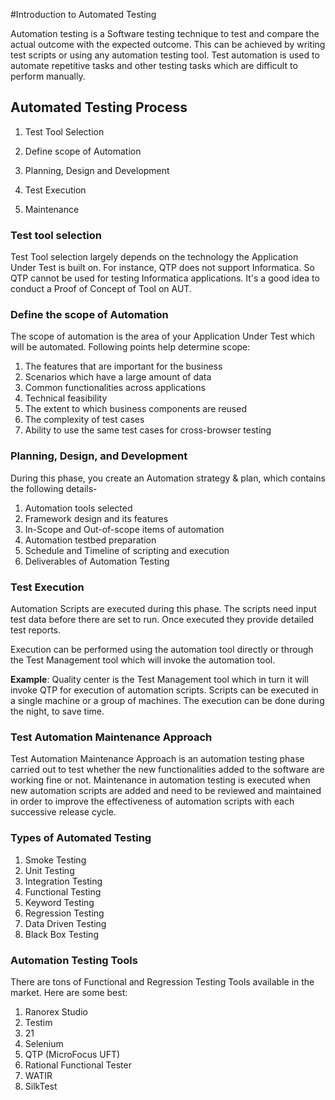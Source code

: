#Introduction to Automated Testing

Automation testing is a Software testing technique to test and compare the actual outcome with the expected outcome. This can be achieved by writing test scripts or using any automation testing tool. Test automation is used to automate repetitive tasks and other testing tasks which are difficult to perform manually. 

## Automated Testing Process

1. Test Tool Selection

2. Define scope of Automation

3. Planning, Design and Development

4. Test Execution

5. Maintenance

### Test tool selection
Test Tool selection largely depends on the technology the Application Under Test is built on. For instance, QTP does not support Informatica. So QTP cannot be used for testing Informatica applications. It's a good idea to conduct a Proof of Concept of Tool on AUT.

### Define the scope of Automation
The scope of automation is the area of your Application Under Test which will be automated. Following points help determine scope:

1. The features that are important for the business
2. Scenarios which have a large amount of data
3. Common functionalities across applications
4. Technical feasibility
5. The extent to which business components are reused
6. The complexity of test cases
7. Ability to use the same test cases for cross-browser testing

### Planning, Design, and Development
During this phase, you create an Automation strategy & plan, which contains the following details-

1. Automation tools selected
2. Framework design and its features
3. In-Scope and Out-of-scope items of automation
4. Automation testbed preparation
5. Schedule and Timeline of scripting and execution
6. Deliverables of Automation Testing

### Test Execution
Automation Scripts are executed during this phase. The scripts need input test data before there are set to run. Once executed they provide detailed test reports.

Execution can be performed using the automation tool directly or through the Test Management tool which will invoke the automation tool.

**Example**: Quality center is the Test Management tool which in turn it will invoke QTP for execution of automation scripts. Scripts can be executed in a single machine or a group of machines. The execution can be done during the night, to save time.

### Test Automation Maintenance Approach
Test Automation Maintenance Approach is an automation testing phase carried out to test whether the new functionalities added to the software are working fine or not. Maintenance in automation testing is executed when new automation scripts are added and need to be reviewed and maintained in order to improve the effectiveness of automation scripts with each successive release cycle.

### Types of Automated Testing
1. Smoke Testing
2. Unit Testing
3. Integration Testing
4. Functional Testing
5. Keyword Testing
6. Regression Testing
7. Data Driven Testing
8. Black Box Testing

### Automation Testing Tools
There are tons of Functional and Regression Testing Tools available in the market. Here are some best:

1. Ranorex Studio
2. Testim
3. 21
4. Selenium
5. QTP (MicroFocus UFT)
6. Rational Functional Tester
7. WATIR
8. SilkTest
